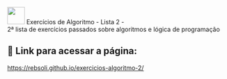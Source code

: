 <img height="40px" width="40px" src="https://cdn.jsdelivr.net/gh/devicons/devicon/icons/javascript/javascript-original.svg" /> Exercícios de Algoritmo - Lista 2 -  
2ª lista de exercícios passados sobre algoritmos e lógica de programação

## 🔗 Link para acessar a página: 
https://rebsoli.github.io/exercicios-algoritmo-2/
